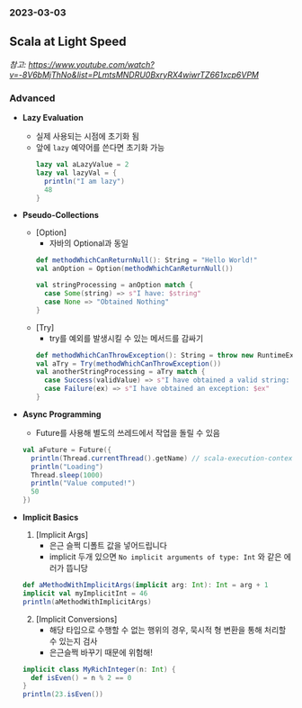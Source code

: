 ### 2023-03-03

## Scala at Light Speed
*참고: https://www.youtube.com/watch?v=-8V6bMjThNo&list=PLmtsMNDRU0BxryRX4wiwrTZ661xcp6VPM*

### Advanced
- **Lazy Evaluation**
  - 실제 사용되는 시점에 초기화 됨
  - 앞에 `lazy` 예약어를 쓴다면 초기화 가능
    ```scala
    lazy val aLazyValue = 2
    lazy val lazyVal = {
      println("I am lazy")
      48
    }
    ```

- **Pseudo-Collections**
  - [Option]
    - 자바의 Optional과 동일
    ```scala
    def methodWhichCanReturnNull(): String = "Hello World!"
    val anOption = Option(methodWhichCanReturnNull())
    
    val stringProcessing = anOption match {
      case Some(string) => s"I have: $string"
      case None => "Obtained Nothing"
    }
    ```
  - [Try]
    - try를 예외를 발생시킬 수 있는 메서드를 감싸기
    ```scala
    def methodWhichCanThrowException(): String = throw new RuntimeException
    val aTry = Try(methodWhichCanThrowException())
    val anotherStringProcessing = aTry match {
      case Success(validValue) => s"I have obtained a valid string: $validValue"
      case Failure(ex) => s"I have obtained an exception: $ex"
    }
    ```

- **Async Programming**
  - Future를 사용해 별도의 쓰레드에서 작업을 돌릴 수 있음
  ```scala
  val aFuture = Future({
    println(Thread.currentThread().getName) // scala-execution-context-global-11
    println("Loading")
    Thread.sleep(1000)
    println("Value computed!")
    50
  })
  ```

- **Implicit Basics**
  1. [Implicit Args]
     - 은근 슬쩍 디폴트 값을 넣어드립니다
     - implicit 두개 있으면 `No implicit arguments of type: Int` 와 같은 에러가 뜹니당
    ```scala
    def aMethodWithImplicitArgs(implicit arg: Int): Int = arg + 1
    implicit val myImplicitInt = 46
    println(aMethodWithImplicitArgs)
    ```
  2. [Implicit Conversions]
     - 해당 타입으로 수행할 수 없는 행위의 경우, 묵시적 형 변환을 통해 처리할 수 있는지 검사 
     - 은근슬쩍 바꾸기 때문에 위험해!
    ```scala
    implicit class MyRichInteger(n: Int) {
      def isEven() = n % 2 == 0
    }
    println(23.isEven())
    ```

